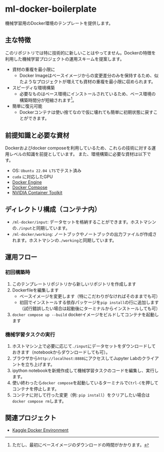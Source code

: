 # ml-docker-boilerplate

機械学習用のDocker環境のテンプレートを提供します。

## 主な特徴

このリポジトリでは特に技術的に新しいことはやってません。Dockerの特徴を利用した機械学習プロジェクトの運用スキームを提案します。

* 資材の重複を最小限に
    * Docker Imageはベースイメージからの変更差分のみを保持するため、似たようなプロジェクトが増えても資材の重複を最小限に収められます。
* スピーディな環境構築
    * 必要なものはベース環境にインストールされているため、ベース環境の構築時間分が短縮されます[^1]。
* 簡単に復元可能
    * Dockerコンテナは使い捨てなので仮に壊れても簡単に初期状態に戻すことができます。

[^1]: ただし、最初にベースイメージのダウンロードの時間がかかります。

## 前提知識と必要な資材

Dockerおよびdocker composeを利用しているため、これらの技術に対する運用レベルの知識を前提としています。
また、環境構築に必要な資材は以下です。

- OS: `Ubuntu 22.04 LTS`でテスト済み
- `cuda` に対応したGPU
- [Docker Engine](https://docs.docker.com/engine/install/)
- [Docker Compose](https://docs.docker.com/compose/install/)
- [NVIDIA Container Toolkit](https://docs.nvidia.com/datacenter/cloud-native/container-toolkit/overview.html)

## ディレクトリ構成（コンテナ内）

* `/ml-docker/input`: データセットを格納することができます。ホストマシンの`./input`と同期しています。
* `/ml-docker/working`: ノートブックやノートブックの出力ファイルが作成されます。ホストマシンの`./working`と同期しています。

## 運用フロー

### 初回構築時

1. このテンプレートリポジトリから新しいリポジトリを作成します
1. Dockerfileを編集します
    - ベースイメージを変更します（特にこだわりがなければそのままでも可）
    - 初回でインストールする依存パッケージを`pip install`の行に追加します（試行錯誤したい場合は起動後にターミナルからインストールしても可）
1. `docker compose up --build` dockerイメージをビルドしてコンテナを起動します

### 機械学習タスクの実行

1. ホストマシン上で必要に応じて`./input`にデータセットをダウンロードしておきます（notebookからダウンロードしても可）。
1. ブラウザから`http://localhost:8888`にアクセスしてJupyter Labのクライアントを立ち上げます。
1. ipython notebookを新規作成して機械学習タスクのコードを編集し、実行します。
1. 使い終わったら`docker compose`を起動しているターミナルで`Ctrl-C`を押してコンテナを停止します。
1. コンテナに対して行った変更（例: `pip install`）をクリアしたい場合は`docker compose rm`します。

## 関連プロジェクト

- [Kaggle Docker Environment](https://github.com/bilzard/kaggle-docker-env)